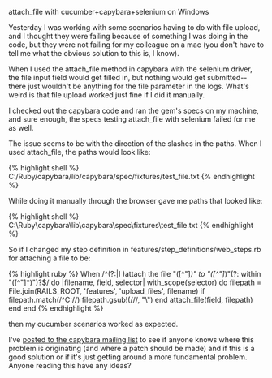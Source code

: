 attach_file with cucumber+capybara+selenium on Windows

Yesterday I was working with some scenarios having to do with file upload, and I thought they were failing because of something I was doing in the code, but they were not failing for my colleague on a mac (you don't have to tell me what the obvious solution to this is, I know).

When I used the attach_file method in capybara with the selenium driver, the file input field would get filled in, but nothing would get submitted-- there just wouldn't be anything for the file parameter in the logs. What's weird is that file upload worked just fine if I did it manually.

I checked out the capybara code and ran the gem's specs on my machine, and sure enough, the specs testing attach_file with selenium failed for me as well.

The issue seems to be with the direction of the slashes in the paths. When I used attach_file, the paths would look like:

{% highlight shell %}
C:/Ruby/capybara/lib/capybara/spec/fixtures/test_file.txt
{% endhighlight %}

While doing it manually through the browser gave me paths that looked like:

{% highlight shell %}
C:\Ruby\capybara\lib\capybara\spec\fixtures\test_file.txt
{% endhighlight %}


So if I changed my step definition in features/step_definitions/web_steps.rb for attaching a file to be:

{% highlight ruby %}
When /^(?:|I )attach the file "([^\"]*)" to "([^\"]*)"(?: within "([^\"]*)")?$/ do |filename, field, selector|
  with_scope(selector) do
    filepath = File.join(RAILS_ROOT, 'features', 'upload_files', filename)
    if filepath.match(/^C:\//)
      filepath.gsub!(/\//, "\\")
    end
    attach_file(field, filepath)
  end
end
{% endhighlight %}

then my cucumber scenarios worked as expected.

I've <a href="">posted to the capybara mailing list</a> to see if anyone knows where this problem is originating (and where a patch should be made) and if this is a good solution or if it's just getting around a more fundamental problem. Anyone reading this have any ideas?